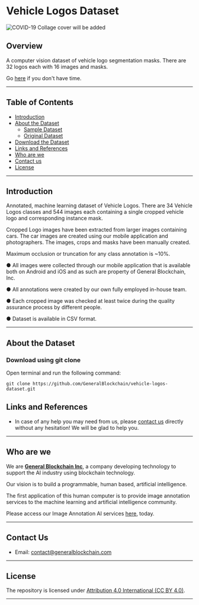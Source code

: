 # Vehicle Logos Dataset

![COVID-19]()
Collage cover will be added

## Overview

A computer vision dataset of vehicle logo segmentation masks. There are 32
logos each with 16 images and masks.

Go [here](#download-the-dataset) if you don't have time.

---
<!--

-->
<!--
Introduction
• A computer vision dataset of vehicle logo segmentation masks. There are 32
logos each with 16 images and masks.
• Watch the short video overview to become familiar with the dataset.
https://drive.google.com/file/d/13o10ADNnK9MZf94GlUciy8C1ZWtnZw9_/view?usp=sharing
• This dataset release package has been created by the dataset production
team to support the marketing and sales efforts of this dataset. The package
consists of sample data and supporting promotional materials.
• The sample dataset contains 34 classes, and each class has 16 images and
16 masks.
• The images of logos in this dataset were cropped from larger images of cars
which were collected my our mobile app users. The images of cars are not
provided, apart from a small sample, and they can be sold to datasets users
who wish to do object detection of logos.
• Platform screenshots are provided showing datasets exploration and analyzing
a model which was created using the datasets to show what expected
performance of this dataset might be.
• A gif and video animation of a logo mask is provided which is beautiful.
• Marketing keywords are provided for SEO and Google Ads
• Listing documents are provided which contain the fields required to list the
dataset for sale on other platforms.
• Folder Contents
• Readme.txt
• Video Overview - Vehicle Logo Dataset.mp4
• Sample Dataset
• Images - Images containing vehicle logos (cropped from source images
of cars)
• Masks - Instance segmentation masks of vehicle logos
• Source Image Samples - A sample of images showing the original
source images of cars.
• structure.csv - Filenames and links between logo images and masks
• Platform Screenshots
• Dataset Exploration - 4 screenshots showing dataset exploration using
our platform.
• Model Performance - 6 screenshots showing an analysis of a model
trained with the dataset
• Marketing Material
• Promo Images - 5 images collected from the internet showing nice
vehicle logos on cars
• Annotation Animation - 1 gif and 1 video showing showing a mask
• Keywords.csv - List of marketing keywords related to the dataset
• Listings
-->

## Table of Contents

- [Introduction](#introduction)
- [About the Dataset](#about-the-dataset)
    - [Sample Dataset](#sample-dataset)
    - [Original Dataset](#original-dataset)
- [Download the Dataset](#download-the-dataset)
- [Links and References](#links-and-references)
- [Who are we](#who-are-we)
- [Contact us](#contact-us)
- [License](#license)

---

## Introduction

Annotated, machine learning dataset of Vehicle Logos. There are 34 Vehicle Logos classes and 544 images each containing a single cropped vehicle logo and corresponding instance mask.

Cropped Logo images have been extracted from larger images containing cars. The car images are created using our mobile application and photographers. The images, crops and masks have been manually created.

Maximum occlusion or truncation for any class annotation is ~10%.

  ● All images were collected through our mobile application that is available both on Android and iOS and as such are property of General Blockchain, Inc.
  
  ● All annotations were created by our own fully employed in-house team.
  
  ● Each cropped image was checked at least twice during the quality assurance process by different people.
  
  ● Dataset is available in CSV format.

---

## About the Dataset
<!--
This dataset is a total collection of 100 images with Segmentations of Chest X-ray Dataset of Novel Coronavirus (COVID-19) Cases. The annotation file is in COCO format.
<!--
Each annotation contains segmentations of Anatomical classes (Left lung, Right lung, Cardiomediastinum, Airways), Pathology classes (Ground glass opacities, Consolidation, Pleural effusion, Pneumothorax), Objects (Endotracheal tube, Central veinous line, Monitoring probes, Nasogastric tube, Chest tube, Tubings). Each image was manually annotated by qualified radiologists.
<!--
**Warning:** Do not claim diagnostic performance of a model without a clinical study!

---

## Download the Dataset
<!--
### Download the dataset as zip format
<!--
![Download zip](https://user-images.githubusercontent.com/33668152/88057901-8e323c80-cb84-11ea-85de-9835d979f6e7.png)
-->
### Download using git clone

Open terminal and run the following command:

```
git clone https://github.com/GeneralBlockchain/vehicle-logos-dataset.git
```

## Links and References
<!--
- Dataset homepage: https://github.com/GeneralBlockchain/covid-19-chest-xray-segmentations-dataset
<!--
- Repository: https://github.com/GeneralBlockchain/covid-19-chest-xray-segmentations-dataset.git
<!--
- Issue tracker: https://github.com/GeneralBlockchain/covid-19-chest-xray-segmentations-dataset/issues
<!--
- Image source: https://github.com/ieee8023/covid-chestxray-dataset
-->
<!--
- Joseph Paul Cohen, Paul Morrison, Lan Dao, "COVID-19 Image Data Collection" - [paper](https://arxiv.org/abs/2003.11597)
-->
<!--
- Joseph Paul Cohen, Paul Morrison, Lan Dao, Karsten Roth, Tim Q Duong, Marzyeh Ghassemi, "COVID-19 Image Data Collection: Prospective Predictions Are the Future" - [paper](https://arxiv.org/abs/2006.11988)
-->
- In case of any help you may need from us, please [contact us](#contact-us) directly without any hesitation! We will be glad to help you.

---

## Who are we

We are **[General Blockchain Inc](https://www.generalblockchain.com/)**, a company developing technology to support the AI industry using blockchain technology.

Our vision is to build a programmable, human based, artificial intelligence.

The first application of this human computer is to provide image annotation services to the machine learning and artificial intelligence community.

Please access our Image Annotation AI services [here](https://www.imageannotation.ai/), today.

---

## Contact Us

* Email: contact@generalblockchain.com

---

## License
<!--
Each image has license specified in the [metadata.csv](https://github.com/GeneralBlockchain/covid-19-chest-xray-segmentations-dataset/blob/master/metadata.csv) file. Including Apache 2.0, CC BY-NC-SA 4.0, CC BY 4.0.
-->
The repository is licensed under [Attribution 4.0 International (CC BY 4.0)](https://creativecommons.org/licenses/by/4.0/).

---




